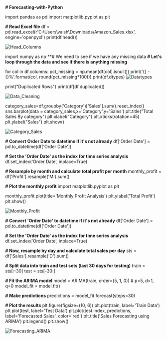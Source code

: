 **# Forecasting-with-Python**

import pandas as pd
import matplotlib.pyplot as plt

**# Read Excel file**
df = pd.read_excel(r'C:\Users\vaish\Downloads\Amazon_Sales.xlsx', engine='openpyxl')
print(df.head())
 
![Head_Columns](https://github.com/user-attachments/assets/1e52c135-380c-4c4d-b29b-4e9e0a0622e3)


import numpy as np
**# We need to see if we have any missing data
**# Let's loop through the data and see if there is anything missing**

for col in df.columns:
    pct_missing = np.mean(df[col].isnull())
    print('{} - {}%'.format(col, round(pct_missing*100)))
print(df.dtypes)
![Datatypes](https://github.com/user-attachments/assets/b9b3ae7b-95a4-418d-9a56-fea982dd9284)

print("Duplicated Rows")
print(df[df.duplicated])

![Data_Cleaning](https://github.com/user-attachments/assets/b7508f34-3d5b-489c-b480-2a555beee151)

category_sales=df.groupby('Category')['Sales'].sum().reset_index()
sns.barplot(data = category_sales,x='Category',y='Sales')
plt.title("Total Sales By category")
plt.xlabel("Category")
plt.xticks(rotation=45)
plt.ylabel("Sales")
plt.show()

![Category_Sales](https://github.com/user-attachments/assets/2f65b3e4-feee-417a-b6d8-43202f82496b)

**# Convert Order Date to datetime if it's not already**
df['Order Date'] = pd.to_datetime(df['Order Date'])

**# Set the 'Order Date' as the index for time series analysis**
df.set_index('Order Date', inplace=True)

**# Resample by month and calculate total profit per month**
monthly_profit = df['Profit'].resample('M').sum()

**# Plot the monthly profit**
import matplotlib.pyplot as plt

monthly_profit.plot(title='Monthly Profit Analysis')
plt.ylabel('Total Profit')
plt.show()

![Monthly_Profit](https://github.com/user-attachments/assets/d28edfb2-8a1d-4e9b-a0b0-924404f7d2c5)


**# Convert 'Order Date' to datetime if it's not already**
df['Order Date'] = pd.to_datetime(df['Order Date'])

**# Set the 'Order Date' as the index for time series analysis**
df.set_index('Order Date', inplace=True)

**# Now, resample by day and calculate total sales per day**
sts = df['Sales'].resample('D').sum()

**# Split data into train and test sets (last 30 days for testing)**
train = sts[:-30]
test = sts[-30:]

**# Fit the ARIMA model**
model = ARIMA(train, order=(5, 1, 0))  # p=5, d=1, q=0
model_fit = model.fit()

**# Make predictions**
predictions = model_fit.forecast(steps=30)

**# Plot the results**
plt.figure(figsize=(10, 6))
plt.plot(train, label='Train Data')
plt.plot(test, label='Test Data')
plt.plot(test.index, predictions, label='Forecasted Sales', color='red')
plt.title('Sales Forecasting using ARIMA')
plt.legend()
plt.show()

![Forecasting_ARIMA](https://github.com/user-attachments/assets/77c7c540-100f-4eff-9a1f-7c67c210c106)


